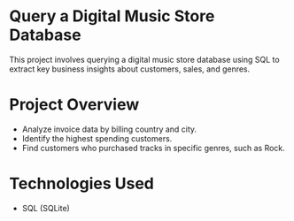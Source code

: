 # Query a Digital Music Store Database

This project involves querying a digital music store database using SQL to extract key business insights about customers, sales, and genres.

# Project Overview
- Analyze invoice data by billing country and city.
- Identify the highest spending customers.
- Find customers who purchased tracks in specific genres, such as Rock.

# Technologies Used
- SQL (SQLite)
